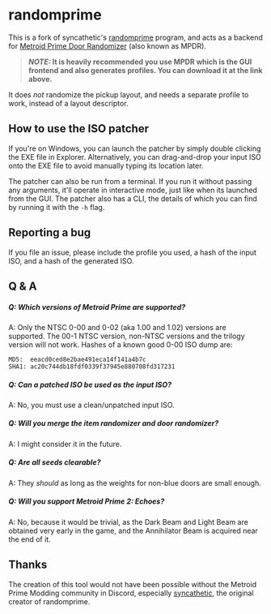 # randomprime

This is a fork of syncathetic's [randomprime](https://github.com/aprilwade/randomprime) program, and acts as a backend for [Metroid Prime Door Randomizer](https://github.com/YonicDev/mpdr) (also known as MPDR).

> **_NOTE:_ It is heavily recommended you use MPDR which is the GUI frontend and also generates profiles. You can download it at the link above.**

It does _not_ randomize the pickup layout, and needs a separate profile to work, instead of a layout descriptor.

## How to use the ISO patcher

If you're on Windows, you can launch the patcher by simply double clicking the EXE file in Explorer.
Alternatively, you can drag-and-drop your input ISO onto the EXE file to avoid manually typing its location later.

The patcher can also be run from a terminal.
If you run it without passing any arguments, it'll operate in interactive mode, just like when its launched from the GUI.
The patcher also has a CLI, the details of which you can find by running it with the `-h` flag.

## Reporting a bug

If you file an issue, please include the profile you used, a hash of the input ISO, and a hash of the generated ISO.

## Q & A

##### Q: Which versions of Metroid Prime are supported?
A:
Only the NTSC 0-00 and 0-02 (aka 1.00 and 1.02) versions are supported.
The 00-1 NTSC version, non-NTSC versions and the trilogy version will not work.
Hashes of a known good 0-00 ISO dump are:
```
MD5:  eeacd0ced8e2bae491eca14f141a4b7c
SHA1: ac20c744db18fdf0339f37945e880708fd317231
```

##### Q: Can a patched ISO be used as the input ISO?
A:
No, you must use a clean/unpatched input ISO.

##### Q: Will you merge the item randomizer and door randomizer?
A:
I might consider it in the future.

##### Q: Are all seeds clearable?
A:
They _should_ as long as the weights for non-blue doors are small enough.

##### Q: Will you support Metroid Prime 2: Echoes?
A: No, because it would be trivial, as the Dark Beam and Light Beam are obtained very early in the game, and the Annihilator Beam is acquired near the end of it.

## Thanks

The creation of this tool would not have been possible without the Metroid Prime Modding community in Discord, especially [syncathetic](https://github.com/aprilwade), the original creator of randomprime.
